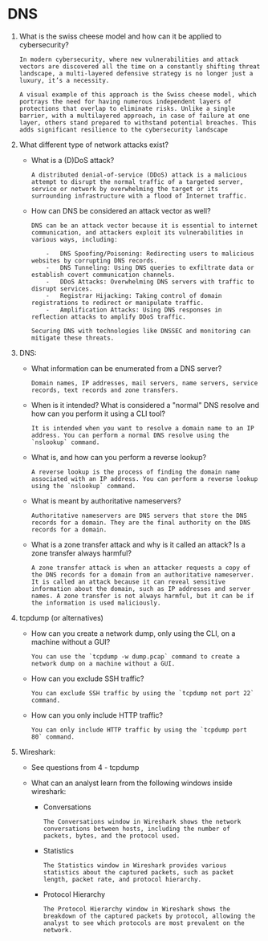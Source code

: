 # DNS

1.  What is the swiss cheese model and how can it be applied to cybersecurity?

        In modern cybersecurity, where new vulnerabilities and attack vectors are discovered all the time on a constantly shifting threat landscape, a multi-layered defensive strategy is no longer just a luxury, it’s a necessity.

        A visual example of this approach is the Swiss cheese model, which portrays the need for having numerous independent layers of protections that overlap to eliminate risks. Unlike a single barrier, with a multilayered approach, in case of failure at one layer, others stand prepared to withstand potential breaches. This adds significant resilience to the cybersecurity landscape

2.  What different type of network attacks exist?

    -   What is a (D)DoS attack?

            A distributed denial-of-service (DDoS) attack is a malicious attempt to disrupt the normal traffic of a targeted server, service or network by overwhelming the target or its surrounding infrastructure with a flood of Internet traffic.

    -   How can DNS be considered an attack vector as well?

            DNS can be an attack vector because it is essential to internet communication, and attackers exploit its vulnerabilities in various ways, including:

                -   DNS Spoofing/Poisoning: Redirecting users to malicious websites by corrupting DNS records.
                -   DNS Tunneling: Using DNS queries to exfiltrate data or establish covert communication channels.
                -   DDoS Attacks: Overwhelming DNS servers with traffic to disrupt services.
                -   Registrar Hijacking: Taking control of domain registrations to redirect or manipulate traffic.
                -   Amplification Attacks: Using DNS responses in reflection attacks to amplify DDoS traffic.

            Securing DNS with technologies like DNSSEC and monitoring can mitigate these threats.

3.  DNS:

    -   What information can be enumerated from a DNS server?

            Domain names, IP addresses, mail servers, name servers, service records, text records and zone transfers.

    -   When is it intended? What is considered a "normal" DNS resolve and how can you perform it using a CLI tool?

            It is intended when you want to resolve a domain name to an IP address. You can perform a normal DNS resolve using the `nslookup` command.

    -   What is, and how can you perform a reverse lookup?

            A reverse lookup is the process of finding the domain name associated with an IP address. You can perform a reverse lookup using the `nslookup` command.

    -   What is meant by authoritative nameservers?

            Authoritative nameservers are DNS servers that store the DNS records for a domain. They are the final authority on the DNS records for a domain.

    -   What is a zone transfer attack and why is it called an attack? Is a zone transfer always harmful?

            A zone transfer attack is when an attacker requests a copy of the DNS records for a domain from an authoritative nameserver. It is called an attack because it can reveal sensitive information about the domain, such as IP addresses and server names. A zone transfer is not always harmful, but it can be if the information is used maliciously.

4.  tcpdump (or alternatives)

    -   How can you create a network dump, only using the CLI, on a machine without a GUI?

            You can use the `tcpdump -w dump.pcap` command to create a network dump on a machine without a GUI.

    -   How can you exclude SSH traffic?

            You can exclude SSH traffic by using the `tcpdump not port 22` command.

    -   How can you only include HTTP traffic?

            You can only include HTTP traffic by using the `tcpdump port 80` command.

5.  Wireshark:

    -   See questions from 4 - tcpdump
    -   What can an analyst learn from the following windows inside wireshark:

        -   Conversations

                The Conversations window in Wireshark shows the network conversations between hosts, including the number of packets, bytes, and the protocol used.

        -   Statistics

                The Statistics window in Wireshark provides various statistics about the captured packets, such as packet length, packet rate, and protocol hierarchy.

        -   Protocol Hierarchy

                The Protocol Hierarchy window in Wireshark shows the breakdown of the captured packets by protocol, allowing the analyst to see which protocols are most prevalent on the network.
